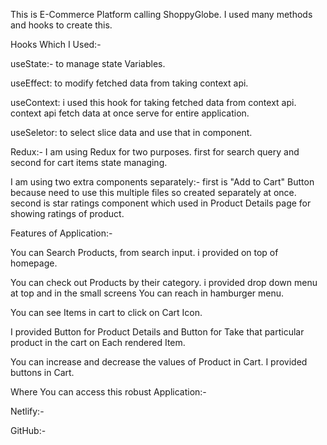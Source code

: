 This is E-Commerce Platform calling ShoppyGlobe. I used many methods and hooks to create this.

Hooks Which I Used:-

useState:- to manage state Variables.

useEffect: to modify fetched data from taking context api.

useContext: i used this hook for taking fetched data from context api. context api fetch data at once serve for entire application.

useSeletor: to select slice data and use that in component.

Redux:-
I am using Redux for two purposes. first for search query and second for cart items state managing.

I am using two extra components separately:- first is "Add to Cart" Button because need to use this multiple files so created separately at once.
second is star ratings component which used in Product Details page for showing ratings of product.

Features of Application:-

You can Search Products, from search input. i provided on top of homepage.

You can check out Products by their category. i provided drop down menu at top and in the small screens You can reach in hamburger menu.

You can see Items in cart to click on Cart Icon.

I provided Button for Product Details and Button for Take that particular product in the cart on Each rendered Item.

You can increase and decrease the values of Product in Cart. I provided buttons in Cart.

Where You can access this robust Application:-

Netlify:-

GitHub:-
